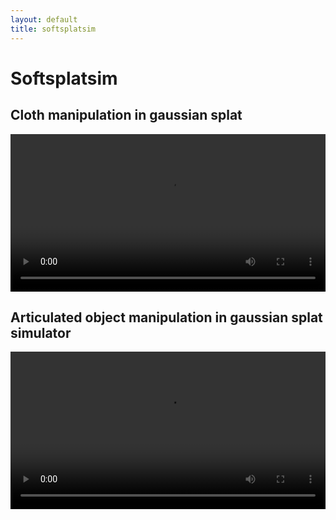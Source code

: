 ```yaml
---
layout: default
title: softsplatsim
---
```


<h1>Softsplatsim</h1>   

<h2>Cloth manipulation in gaussian splat</h2>
<video width="100%" controls>
  <source src="videos/cloth.mp4" type="video/mp4">
  Your browser does not support the video tag.
</video>

<h2>Articulated object manipulation in gaussian splat simulator</h2>
<video width="100%" controls>
  <source src="videos/articulated.mov" type="video/mp4">
  Your browser does not support the video tag.
</video>
